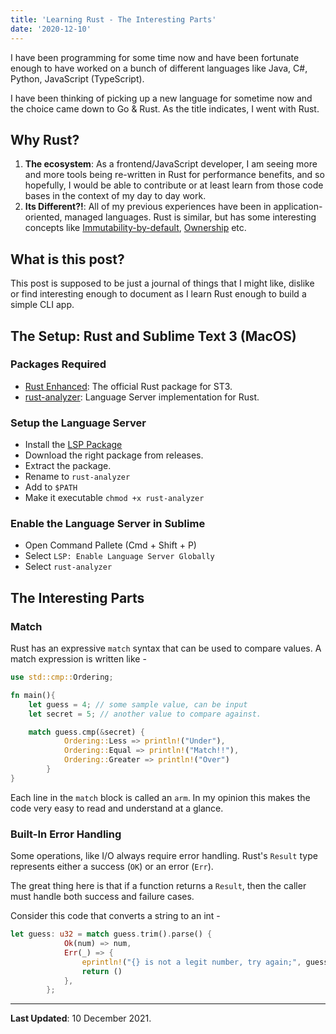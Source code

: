 ```yaml
---
title: 'Learning Rust - The Interesting Parts'
date: '2020-12-10'
---
```


I have been programming for some time now and have been fortunate enough to have worked on a bunch of different languages like Java, C#, Python, JavaScript (TypeScript).

I have been thinking of picking up a new language for sometime now and the choice came down to Go & Rust. As the title indicates, I went with Rust.

## Why Rust?

1. **The ecosystem**: As a frontend/JavaScript developer, I am seeing more and more tools being re-written in Rust for performance benefits, and so hopefully, I would be able to contribute or at least learn from those code bases in the context of my day to day work.
2. **Its Different?!**: All of my previous experiences have been in application-oriented, managed languages. Rust is similar, but has some interesting concepts like [Immutability-by-default](https://doc.rust-lang.org/book/ch03-01-variables-and-mutability.html), [Ownership](https://doc.rust-lang.org/book/ch04-00-understanding-ownership.html) etc.

## What is this post?

This post is supposed to be just a journal of things that I might like, dislike or find interesting enough to document as I learn Rust enough to build a simple CLI app.

## The Setup: Rust and Sublime Text 3 (MacOS)

### Packages Required

- [Rust Enhanced](https://rust-lang.github.io/rust-enhanced): The official Rust package for ST3.
- [rust-analyzer](https://rust-analyzer.github.io/): Language Server implementation for Rust.

### Setup the Language Server

- Install the [LSP Package](https://github.com/sublimelsp/LSP)
- Download the right package from releases.
- Extract the package.
- Rename to `rust-analyzer`
- Add to `$PATH`
- Make it executable `chmod +x rust-analyzer`

### Enable the Language Server in Sublime

- Open Command Pallete (Cmd + Shift + P)
- Select `LSP: Enable Language Server Globally`
- Select `rust-analyzer`

## The Interesting Parts

### Match

Rust has an expressive `match` syntax that can be used to compare values. A match expression is written like -

```rs
use std::cmp::Ordering;

fn main(){
    let guess = 4; // some sample value, can be input
    let secret = 5; // another value to compare against.

    match guess.cmp(&secret) {
            Ordering::Less => println!("Under"),
            Ordering::Equal => println!("Match!!"),
            Ordering::Greater => println!("Over")
        }
}
```

Each line in the `match` block is called an `arm`. In my opinion this makes the code very easy to read and understand at a glance.

### Built-In Error Handling

Some operations, like I/O always require error handling. Rust's `Result` type represents either a success (`OK`) or an error (`Err`).

The great thing here is that if a function returns a `Result`, then the caller must handle both success and failure cases.

Consider this code that converts a string to an int -

```rs
let guess: u32 = match guess.trim().parse() {
            Ok(num) => num,
            Err(_) => {
                eprintln!("{} is not a legit number, try again;", guess.trim());
                return ()
            },
        };
```

---

**Last Updated**: 10 December 2021.
